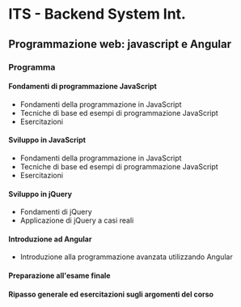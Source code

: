 # ITS - Backend System Int.

## Programmazione web: javascript e Angular

### Programma


#### Fondamenti di programmazione JavaScript

* Fondamenti della programmazione in JavaScript
* Tecniche di base ed esempi di programmazione JavaScript
* Esercitazioni

#### Sviluppo in JavaScript

* Fondamenti della programmazione in JavaScript
* Tecniche di base ed esempi di programmazione JavaScript
* Esercitazioni

#### Sviluppo in jQuery

* Fondamenti di jQuery
* Applicazione di jQuery a casi reali

#### Introduzione ad Angular

* Introduzione alla programmazione avanzata utilizzando Angular

#### Preparazione all'esame finale
#### Ripasso generale ed esercitazioni sugli argomenti del corso
